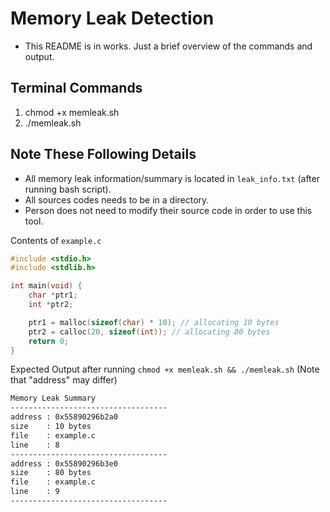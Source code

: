 # Memory Leak Detection
- This README is in works. Just a brief overview of the commands and output.

## Terminal Commands
1. chmod +x memleak.sh
2. ./memleak.sh

## Note These Following Details
- All memory leak information/summary is located in `leak_info.txt` (after running bash script).
- All sources codes needs to be in a directory.
- Person does not need to modify their source code in order to use this tool.

Contents of `example.c`
```c
#include <stdio.h>
#include <stdlib.h>

int main(void) {
    char *ptr1; 
    int *ptr2; 

    ptr1 = malloc(sizeof(char) * 10); // allocating 10 bytes        
    ptr2 = calloc(20, sizeof(int)); // allocating 80 bytes 
    return 0;
}
```

Expected Output after running `chmod +x memleak.sh && ./memleak.sh` (Note that "address" may differ)
```txt
Memory Leak Summary
-----------------------------------
address : 0x55890296b2a0
size    : 10 bytes
file    : example.c
line    : 8
-----------------------------------
address : 0x55890296b3e0
size    : 80 bytes
file    : example.c
line    : 9
-----------------------------------
```

